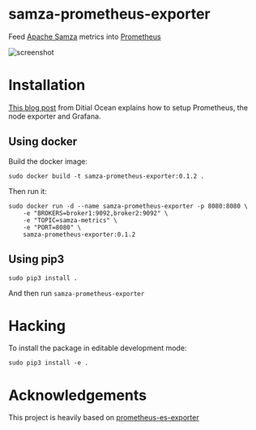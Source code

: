 # samza-prometheus-exporter
Feed [Apache Samza](http://samza.apache.org/) metrics into [Prometheus](http://prometheus.io/)

![screenshot](https://raw.github.com/movio/samza-prometheus-exporter/master/images/samza-prometheus-exporter-screenshot.png)

# Installation
[This blog post](https://www.digitalocean.com/community/tutorials/how-to-install-prometheus-using-docker-on-ubuntu-14-04)
from Ditial Ocean explains how to setup Prometheus, the node exporter and Grafana.

## Using docker

Build the docker image:

```
sudo docker build -t samza-prometheus-exporter:0.1.2 .
```

Then run it:

```
sudo docker run -d --name samza-prometheus-exporter -p 8080:8080 \
    -e "BROKERS=broker1:9092,broker2:9092" \
    -e "TOPIC=samza-metrics" \
    -e "PORT=8080" \
    samza-prometheus-exporter:0.1.2
```

## Using pip3
```
sudo pip3 install .
```
And then run `samza-prometheus-exporter`

# Hacking
To install the package in editable development mode:
```
sudo pip3 install -e .
```

# Acknowledgements
This project is heavily based on [prometheus-es-exporter](https://github.com/Braedon/prometheus-es-exporter)

